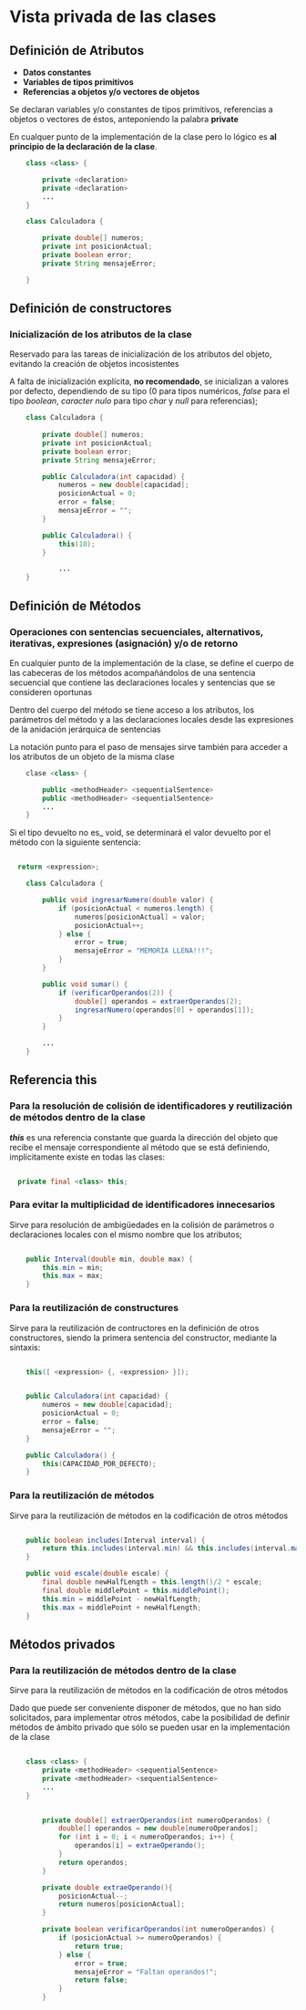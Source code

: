 # Vista privada de las clases

## Definición de Atributos

- **Datos constantes**
- **Variables de tipos primitivos**
- **Referencias a objetos y/o vectores de objetos**

Se declaran variables y/o constantes de tipos primitivos, referencias a objetos o vectores de éstos, anteponiendo la palabra **private**

En cualquer punto de la implementación de la clase pero lo lógico es **al principio de la declaración de la clase**.

```java
    class <class> {

        private <declaration>
        private <declaration>
        ...
    }
```

```java
    class Calculadora {

        private double[] numeros;
        private int posicionActual;
        private boolean error;
        private String mensajeError;        

    }
```

## Definición de constructores

### Inicialización de los atributos de la clase

Reservado para las tareas de inicialización de los atributos del objeto, evitando la creación de objetos incosistentes

A falta de inicialización explícita, **no recomendado**, se inicializan a valores por defecto, dependiendo de su tipo (0 para tipos numéricos, *false* para el tipo *boolean*, *caracter nulo* para tipo *char* y *null* para referencias);

```java
    class Calculadora {
            
        private double[] numeros;
        private int posicionActual;
        private boolean error;
        private String mensajeError;  

        public Calculadora(int capacidad) {
            numeros = new double[capacidad];
            posicionActual = 0;
            error = false;
            mensajeError = "";
        }

        public Calculadora() {
            this(10);
        }

            ...
    }

```

## Definición de Métodos

### Operaciones con sentencias secuenciales, alternativos, iterativas, expresiones (asignación) y/o de retorno

En cualquier punto de la implementación de la clase, se define el cuerpo de las cabeceras de los métodos acompañándolos de una sentencia secuencial que contiene las declaraciones locales y sentencias que se consideren oportunas

Dentro del cuerpo del método se tiene acceso a los atributos, los parámetros del método y a las declaraciones locales desde las expresiones de la anidación jerárquica de sentencias

La notación punto para el paso de mensajes sirve también para acceder a los atributos de un objeto de la misma clase

```java
    clase <class> {

        public <methodHeader> <sequentialSentence>
        public <methodHeader> <sequentialSentence>
        ...
    }
```

Si el tipo devuelto no es_ void, se determinará el valor devuelto por el método con la siguiente sentencia:

```java

  return <expression>;

```

```java
    class Calculadora {

        public void ingresarNumero(double valor) {
            if (posicionActual < numeros.length) {
                numeros[posicionActual] = valor;
                posicionActual++;
            } else {
                error = true;
                mensajeError = "MEMORIA LLENA!!!";
            }
        }

        public void sumar() {
            if (verificarOperandos(2)) {
                double[] operandos = extraerOperandos(2);
                ingresarNumero(operandos[0] + operandos[1]);
            }
        }

        ...
    }
```

## Referencia this

### Para la resolución de colisión de identificadores y reutilización de métodos dentro de la clase

***this*** es una referencia constante que guarda la dirección del objeto que recibe el mensaje correspondiente al método que se está definiendo, implícitamente existe en todas las clases:

```java

  private final <class> this;

```

### Para evitar la multiplicidad de identificadores innecesarios

Sirve para resolución de ambigüedades en la colisión de parámetros o declaraciones locales con el mismo nombre que los atributos;

```java

    public Interval(double min, double max) {
        this.min = min;
        this.max = max;
    }

```

### Para la reutilización de constructures

Sirve para la reutilización de contructores en la definición de otros constructores, siendo la primera sentencia del constructor, mediante la sintaxis:

```java

    this([ <expression> {, <expression> }]);

```

```java

    public Calculadora(int capacidad) {
        numeros = new double[capacidad];
        posicionActual = 0;
        error = false;
        mensajeError = "";
    }

    public Calculadora() {
        this(CAPACIDAD_POR_DEFECTO);
    }

```

### Para la reutilización de métodos

Sirve para la reutilización de métodos en la codificación de otros métodos

```java

    public boolean includes(Interval interval) {
        return this.includes(interval.min) && this.includes(interval.max);
    }

    public void escale(double escale) {
        final double newHalfLength = this.length()/2 * escale;
        final double middlePoint = this.middlePoint();
        this.min = middlePoint - newHalfLength;
        this.max = middlePoint + newHalfLength;
    }

```

## Métodos privados

### Para la reutilización de métodos dentro de la clase

Sirve para la reutilización de métodos en la codificación de otros métodos

Dado que puede ser conveniente disponer de métodos, que no han sido solicitados, para implementar otros métodos, cabe la posibilidad de definir métodos de ámbito privado que sólo se pueden usar en la implementación de la clase

```java

    class <class> {
        private <methodHeader> <sequentialSentence>
        private <methodHeader> <sequentialSentence>
        ...
    }

```

```java

        private double[] extraerOperandos(int numeroOperandos) {
            double[] operandos = new double[numeroOperandos];
            for (int i = 0; i < numeroOperandos; i++) {
                operandos[i] = extraeOperando();
            }
            return operandos;
        }

        private double extraeOperando(){
            posicionActual--;
            return numeros[posicionActual];        
        }

        private boolean verificarOperandos(int numeroOperandos) {
            if (posicionActual >= numeroOperandos) {
                return true;
            } else {
                error = true;
                mensajeError = "Faltan operandos!";
                return false;
            }
        }

```
